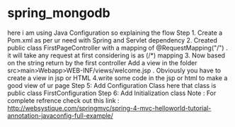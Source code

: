 # spring_mongodb
here i am using Java Configuration so explaining the flow 
Step 1. Create a Pom.xml as per ur need with Spring and Servlet dependency
2. Created public class FirstPageController with a mapping of @RequestMapping("/") . it will take any request at first considering is as (/*) mapping
3. Now based on the string return by the first controller Add a view in the folder src>main>Webapp>WEB-INF/views/welcome.jsp . Obviously you have to create a view in jsp or HTML 
4.write some code in the jsp or html to make a good view of ur page
Step 5: Add Configuration Class here that class is public class FirstConfiguration 
Step 6: Add Initialization class
Note : For complete refrence check out this link :
http://websystique.com/springmvc/spring-4-mvc-helloworld-tutorial-annotation-javaconfig-full-example/

